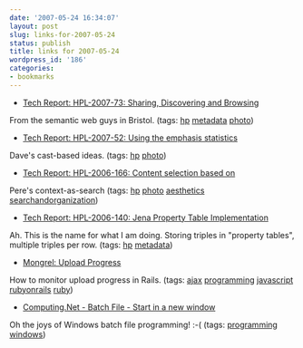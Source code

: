 ```yaml
---
date: '2007-05-24 16:34:07'
layout: post
slug: links-for-2007-05-24
status: publish
title: links for 2007-05-24
wordpress_id: '186'
categories:
- bookmarks
---
```




  * [Tech Report: HPL-2007-73: Sharing, Discovering and Browsing](http://www.hpl.hp.com/techreports/2007/HPL-2007-73.html?mtxs=rss-hpl-tr)




From the semantic web guys in Bristol. (tags: [hp](http://del.icio.us/eob/hp) [metadata](http://del.icio.us/eob/metadata) [photo](http://del.icio.us/eob/photo))





  * [Tech Report: HPL-2007-52: Using the emphasis statistics](http://www.hpl.hp.com/techreports/2007/HPL-2007-52.html?mtxs=rss-hpl-tr)




Dave's cast-based ideas. (tags: [hp](http://del.icio.us/eob/hp) [photo](http://del.icio.us/eob/photo))





  * [Tech Report: HPL-2006-166: Content selection based on](http://www.hpl.hp.com/techreports/2006/HPL-2006-166.html?mtxs=rss-hpl-tr)




Pere's context-as-search (tags: [hp](http://del.icio.us/eob/hp) [photo](http://del.icio.us/eob/photo) [aesthetics](http://del.icio.us/eob/aesthetics) [searchandorganization](http://del.icio.us/eob/searchandorganization))





  * [Tech Report: HPL-2006-140: Jena Property Table Implementation](http://www.hpl.hp.com/techreports/2006/HPL-2006-140.html?mtxs=rss-hpl-tr)




Ah.  This is the name for what I am doing.  Storing triples in "property tables", multiple triples per row. (tags: [hp](http://del.icio.us/eob/hp) [metadata](http://del.icio.us/eob/metadata))





  * [Mongrel: Upload Progress](http://mongrel.rubyforge.org/docs/upload_progress.html)




How to monitor upload progress in Rails. (tags: [ajax](http://del.icio.us/eob/ajax) [programming](http://del.icio.us/eob/programming) [javascript](http://del.icio.us/eob/javascript) [rubyonrails](http://del.icio.us/eob/rubyonrails) [ruby](http://del.icio.us/eob/ruby))





  * [Computing.Net - Batch File - Start in a new window](http://www.computing.net/programming/wwwboard/forum/13899.html)




Oh the joys of Windows batch file programming! :-( (tags: [programming](http://del.icio.us/eob/programming) [windows](http://del.icio.us/eob/windows))






